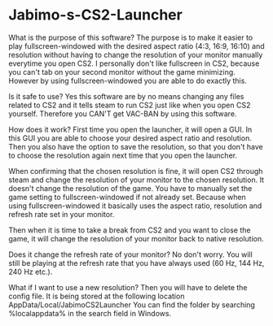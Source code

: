 # Jabimo-s-CS2-Launcher
What is the purpose of this software?
The purpose is to make it easier to play fullscreen-windowed with the desired aspect ratio (4:3, 16:9, 16:10) and resolution without having to change the resolution of your monitor manually everytime you open CS2. I personally don't like fullscreen in CS2, because you can't tab on your second monitor without the game minimizing. However by using fullscreen-windowed you are able to do exactly this.

Is it safe to use?
Yes this software are by no means changing any files related to CS2 and it tells steam to run CS2 just like when you open CS2 yourself. Therefore you CAN'T get VAC-BAN by using this software.

How does it work?
First time you open the launcher, it will open a GUI. In this GUI you are able to choose your desired aspect ratio and resolution. 
Then you also have the option to save the resolution, so that you don't have to choose the resolution again next time that you open the launcher.

When confirming that the chosen resolution is fine, it will open CS2 through steam and change the resolution of your monitor to the chosen resolution. 
It doesn't change the resolution of the game. You have to manually set the game setting to fullscreen-windowed if not already set.
Because when using fullscreen-windowed it basically uses the aspect ratio, resolution and refresh rate set in your monitor. 

Then when it is time to take a break from CS2 and you want to close the game, it will change the resolution of your monitor back to native resolution.

Does it change the refresh rate of your monitor?
No don't worry. You will still be playing at the refresh rate that you have always used (60 Hz, 144 Hz, 240 Hz etc.).

What if I want to use a new resolution?
Then you will have to delete the config file. It is being stored at the following location AppData/Local/JabimoCS2Launcher 
You can find the folder by searching %localappdata% in the search field in Windows.



